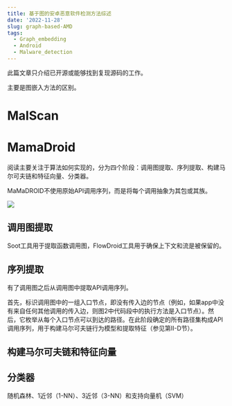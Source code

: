 ```yaml
---
title: 基于图的安卓恶意软件检测方法综述
date: '2022-11-28'
slug: graph-based-AMD
tags:
  - Graph_embedding
  - Android
  - Malware_detection
---
```

此篇文章只介绍已开源或能够找到复现源码的工作。

主要是图嵌入方法的区别。
# MalScan

# MamaDroid
阅读主要关注于算法如何实现的，分为四个阶段：调用图提取、序列提取、构建马尔可夫链和特征向量、分类器。

MaMaDROID不使用原始API调用序列，而是将每个调用抽象为其包或其族。

![](https://blog-oss-1252232218.cos.ap-beijing.myqcloud.com/fix-dir/star5o/Desktop/2022/11/28/21-50-42-98fe24fe906cbdc4c9e1bb91275551b9-0e11e0.png)

## 调用图提取

Soot工具用于提取函数调用图，FlowDroid工具用于确保上下文和流是被保留的。

## 序列提取

有了调用图之后从调用图中提取API调用序列。

首先，标识调用图中的一组入口节点，即没有传入边的节点（例如，如果app中没有来自任何其他调用的传入边，则图2中代码段中的执行方法是入口节点）。然后，它枚举从每个入口节点可以到达的路径。在此阶段确定的所有路径集构成API调用序列，用于构建马尔可夫链行为模型和提取特征（参见第II-D节）。

## 构建马尔可夫链和特征向量

## 分类器

随机森林、1近邻（1-NN）、3近邻（3-NN）和支持向量机（SVM）

